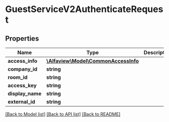 # GuestServiceV2AuthenticateRequest

## Properties
Name | Type | Description | Notes
------------ | ------------- | ------------- | -------------
**access_info** | [**\Alfaview\Model\CommonAccessInfo**](CommonAccessInfo.md) |  | [optional] 
**company_id** | **string** |  | [optional] 
**room_id** | **string** |  | [optional] 
**access_key** | **string** |  | [optional] 
**display_name** | **string** |  | [optional] 
**external_id** | **string** |  | [optional] 

[[Back to Model list]](../README.md#documentation-for-models) [[Back to API list]](../README.md#documentation-for-api-endpoints) [[Back to README]](../README.md)


